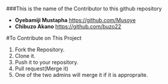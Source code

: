 ###This is the name of the Contributor to this github repository

* **Oyebamiji Mustapha** <https://github.com/Musoye>
* **Chibuzo Akano** <https://github.com/buzo22>

#To Contribute on This Project
1. Fork the Repository.
2. Clone it.
3. Push it to your repository.
4. Pull request(Merge it)
5. One of the two admins will merge it if it is appropraite.
